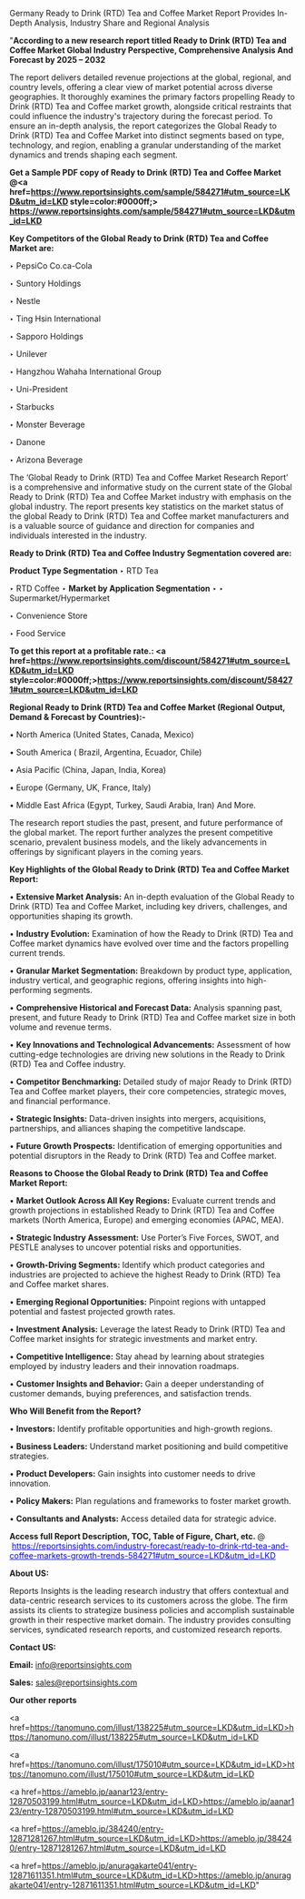 Germany Ready to Drink (RTD) Tea and Coffee Market Report Provides In-Depth Analysis, Industry Share and Regional Analysis

"<strong>According to a new research report titled Ready to Drink (RTD) Tea and Coffee Market Global Industry Perspective, Comprehensive Analysis And Forecast by 2025 – 2032</strong>

The report delivers detailed revenue projections at the global, regional, and country levels, offering a clear view of market potential across diverse geographies. It thoroughly examines the primary factors propelling Ready to Drink (RTD) Tea and Coffee market growth, alongside critical restraints that could influence the industry's trajectory during the forecast period. To ensure an in-depth analysis, the report categorizes the Global Ready to Drink (RTD) Tea and Coffee Market into distinct segments based on type, technology, and region, enabling a granular understanding of the market dynamics and trends shaping each segment.

<strong>Get a Sample PDF copy of Ready to Drink (RTD) Tea and Coffee Market </strong><strong>@<a href=https://www.reportsinsights.com/sample/584271#utm_source=LKD&utm_id=LKD style=color:#0000ff;> https://www.reportsinsights.com/sample/584271#utm_source=LKD&utm_id=LKD</a></strong></font>

<strong>Key Competitors of the Global Ready to Drink (RTD) Tea and Coffee Market are:</strong>

‣ PepsiCo
 Co.ca-Cola

‣ Suntory Holdings

‣ Nestle

‣ Ting Hsin International

‣ Sapporo Holdings

‣ Unilever

‣ Hangzhou Wahaha International Group

‣ Uni-President

‣ Starbucks

‣ Monster Beverage

‣ Danone

‣ Arizona Beverage

The ‘Global Ready to Drink (RTD) Tea and Coffee Market Research Report’ is a comprehensive and informative study on the current state of the Global Ready to Drink (RTD) Tea and Coffee Market industry with emphasis on the global industry. The report presents key statistics on the market status of the global Ready to Drink (RTD) Tea and Coffee market manufacturers and is a valuable source of guidance and direction for companies and individuals interested in the industry.

<strong>Ready to Drink (RTD) Tea and Coffee Industry Segmentation covered are:</strong>

<strong>Product Type Segmentation</strong>
‣
RTD Tea

‣ RTD Coffee
‣ 
<strong>Market by Application Segmentation</strong>
‣
‣  Supermarket/Hypermarket

‣ Convenience Store

‣ Food Service

<strong>To get this report at a profitable rate.: <a href=https://www.reportsinsights.com/discount/584271#utm_source=LKD&utm_id=LKD style=color:#0000ff;>https://www.reportsinsights.com/discount/584271#utm_source=LKD&utm_id=LKD</a></strong></font>

<strong>Regional Ready to Drink (RTD) Tea and Coffee Market (Regional Output, Demand &amp; Forecast by Countries):-</strong>

• North America (United States, Canada, Mexico)

• South America ( Brazil, Argentina, Ecuador, Chile)

• Asia Pacific (China, Japan, India, Korea)

• Europe (Germany, UK, France, Italy)

• Middle East Africa (Egypt, Turkey, Saudi Arabia, Iran) And More.

The research report studies the past, present, and future performance of the global market. The report further analyzes the present competitive scenario, prevalent business models, and the likely advancements in offerings by significant players in the coming years.

<strong>Key Highlights of the Global Ready to Drink (RTD) Tea and Coffee Market Report:</strong>

• <strong>Extensive Market Analysis:</strong> An in-depth evaluation of the Global Ready to Drink (RTD) Tea and Coffee Market, including key drivers, challenges, and opportunities shaping its growth.

• <strong>Industry Evolution:</strong> Examination of how the Ready to Drink (RTD) Tea and Coffee market dynamics have evolved over time and the factors propelling current trends.

• <strong>Granular Market Segmentation:</strong> Breakdown by product type, application, industry vertical, and geographic regions, offering insights into high-performing segments.

• <strong>Comprehensive Historical and Forecast Data:</strong> Analysis spanning past, present, and future Ready to Drink (RTD) Tea and Coffee market size in both volume and revenue terms.

• <strong>Key Innovations and Technological Advancements:</strong> Assessment of how cutting-edge technologies are driving new solutions in the Ready to Drink (RTD) Tea and Coffee industry.

• <strong>Competitor Benchmarking:</strong> Detailed study of major Ready to Drink (RTD) Tea and Coffee market players, their core competencies, strategic moves, and financial performance.

• <strong>Strategic Insights:</strong> Data-driven insights into mergers, acquisitions, partnerships, and alliances shaping the competitive landscape.

• <strong>Future Growth Prospects:</strong> Identification of emerging opportunities and potential disruptors in the Ready to Drink (RTD) Tea and Coffee market.

<strong>Reasons to Choose the Global Ready to Drink (RTD) Tea and Coffee Market Report:</strong>

• <strong>Market Outlook Across All Key Regions:</strong> Evaluate current trends and growth projections in established Ready to Drink (RTD) Tea and Coffee markets (North America, Europe) and emerging economies (APAC, MEA).

• <strong>Strategic Industry Assessment:</strong> Use Porter’s Five Forces, SWOT, and PESTLE analyses to uncover potential risks and opportunities.

• <strong>Growth-Driving Segments:</strong> Identify which product categories and industries are projected to achieve the highest Ready to Drink (RTD) Tea and Coffee market shares.

• <strong>Emerging Regional Opportunities:</strong> Pinpoint regions with untapped potential and fastest projected growth rates.

• <strong>Investment Analysis:</strong> Leverage the latest Ready to Drink (RTD) Tea and Coffee market insights for strategic investments and market entry.

• <strong>Competitive Intelligence:</strong> Stay ahead by learning about strategies employed by industry leaders and their innovation roadmaps.

• <strong>Customer Insights and Behavior:</strong> Gain a deeper understanding of customer demands, buying preferences, and satisfaction trends.

<strong>Who Will Benefit from the Report?</strong>

• <strong>Investors:</strong> Identify profitable opportunities and high-growth regions.

• <strong>Business Leaders:</strong> Understand market positioning and build competitive strategies.

• <strong>Product Developers:</strong> Gain insights into customer needs to drive innovation.

• <strong>Policy Makers:</strong> Plan regulations and frameworks to foster market growth.

• <strong>Consultants and Analysts:</strong> Access detailed data for strategic advice.
</ul>
<strong>Access full Report Description, TOC, Table of Figure, Chart, etc. </strong>@  <a href=https://reportsinsights.com/industry-forecast/ready-to-drink-rtd-tea-and-coffee-markets-growth-trends-584271#utm_source=LKD&utm_id=LKD style=color:#0000ff;>https://reportsinsights.com/industry-forecast/ready-to-drink-rtd-tea-and-coffee-markets-growth-trends-584271#utm_source=LKD&utm_id=LKD</a></font>

<strong><strong>About US</strong>:</strong>

Reports Insights is the leading research industry that offers contextual and data-centric research services to its customers across the globe. The firm assists its clients to strategize business policies and accomplish sustainable growth in their respective market domain. The industry provides consulting services, syndicated research reports, and customized research reports.

<strong>Contact US:</strong>

<p class=""""><b>Email:</b> <a href=mailto:info@reportsinsights.com>info@reportsinsights.com</a></p>
<p class=""""><b>Sales:</b> <a href=mailto:sales@reportsinsights.com>sales@reportsinsights.com</a></p>

<strong>Our other reports</strong>

<a href=https://tanomuno.com/illust/138225#utm_source=LKD&utm_id=LKD>https://tanomuno.com/illust/138225#utm_source=LKD&utm_id=LKD</a>

<a href=https://tanomuno.com/illust/175010#utm_source=LKD&utm_id=LKD>https://tanomuno.com/illust/175010#utm_source=LKD&utm_id=LKD</a>

<a href=https://ameblo.jp/aanar123/entry-12870503199.html#utm_source=LKD&utm_id=LKD>https://ameblo.jp/aanar123/entry-12870503199.html#utm_source=LKD&utm_id=LKD</a>

<a href=https://ameblo.jp/384240/entry-12871281267.html#utm_source=LKD&utm_id=LKD>https://ameblo.jp/384240/entry-12871281267.html#utm_source=LKD&utm_id=LKD</a>

<a href=https://ameblo.jp/anuragakarte041/entry-12871611351.html#utm_source=LKD&utm_id=LKD>https://ameblo.jp/anuragakarte041/entry-12871611351.html#utm_source=LKD&utm_id=LKD</a>"
